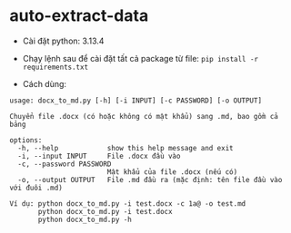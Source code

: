 # auto-extract-data
* Cài đặt python: 3.13.4

* Chạy lệnh sau để cài đặt tất cả package từ file: ```pip install -r requirements.txt ```

* Cách dùng:
```
usage: docx_to_md.py [-h] [-i INPUT] [-c PASSWORD] [-o OUTPUT]

Chuyển file .docx (có hoặc không có mật khẩu) sang .md, bao gồm cả bảng

options:
  -h, --help            show this help message and exit
  -i, --input INPUT     File .docx đầu vào
  -c, --password PASSWORD
                        Mật khẩu của file .docx (nếu có)
  -o, --output OUTPUT   File .md đầu ra (mặc định: tên file đầu vào với đuôi .md)

Ví dụ: python docx_to_md.py -i test.docx -c 1a@ -o test.md 
       python docx_to_md.py -i test.docx 
       python docx_to_md.py -h
```